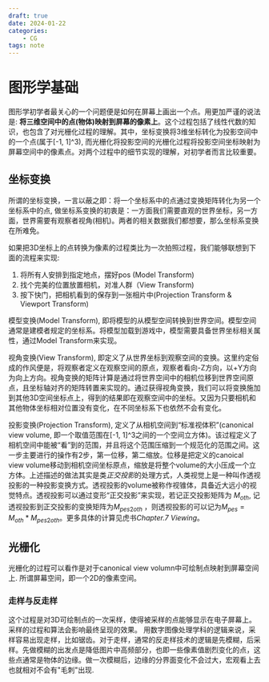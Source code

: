 ```yaml
---
draft: true
date: 2024-01-22
categories:
    - CG
tags: note
---
```


# 图形学基础

图形学初学者最关心的一个问题便是如何在屏幕上画出一个点。用更加严谨的说法是: **将三维空间中的点(物体)映射到屏幕的像素上**。这个过程包括了线性代数的知识，也包含了对光栅化过程的理解。其中，坐标变换将3维坐标转化为投影空间中的一个点(属于\[-1, 1]^3), 而光栅化将投影空间的光栅化过程将投影空间坐标映射为屏幕空间中的像素点。对两个过程中的细节实现的理解，对初学者而言比较重要。

<!-- more -->
## 坐标变换&#x20;

所谓的坐标变换，一言以蔽之即：将一个坐标系中的点通过变换矩阵转化为另一个坐标系中的点, 做坐标系变换的初衷是：一方面我们需要直观的世界坐标，另一方面，世界需要有观察者视角(相机)。两者的相关数据我们都想要，那么坐标系变换在所难免。

如果把3D坐标上的点转换为像素的过程类比为一次拍照过程，我们能够联想到下面的流程来实现:

1.  将所有人安排到指定地点，摆好pos (Model Transform)
2.  找个完美的位置放置相机，对准人群（View Transform)
3.  按下快门，把相机看到的保存到一张相片中(Projection Transform & Viewport Transform)

模型变换(Model Transform), 即将模型的从模型空间转换到世界空间。模型空间通常是建模者规定的坐标系。将模型加载到游戏中，模型需要具备世界坐标相关属性，通过Model Transform来实现。

视角变换(View Transform), 即定义了从世界坐标到观察空间的变换。这里约定俗成的作风便是，将观察者定义在观察空间的原点，观察者看向-Z方向，以+Y方向为向上方向。视角变换的矩阵计算是通过将世界空间中的相机位移到世界空间原点，且坐标轴对齐的矩阵转置来实现的。通过获得视角变换，我们可以将变换施加到其他3D空间坐标点上，得到的结果即在观察空间中的坐标。又因为只要相机和其他物体坐标相对位置没有变化，在不同坐标系下也依然不会有变化。

投影变换(Projection Transform), 定义了从相机空间到“标准视体积”(canonical view volume, 即一个取值范围在\[-1, 1]^3之间的一个空间立方体)。该过程定义了相机空间中能被“看”到的范围，并且将这个范围压缩到一个规范化的范围之间。这一步主要进行的操作有2步，第一位移，第二缩放。位移是把定义的canoical view volume移动到相机空间坐标原点，缩放是将整个volume的大小压成一个立方体。上述描述的做法其实是类*正交投影*的处理方式，人类视觉上是一种叫作透视投影的一种投影变换方式。透视投影的volume被称作视锥体，具备近大远小的视觉特点。透视投影可以通过变形“正交投影”来实现，若记正交投影矩阵为 $M_{oth}$, 记透视投影到正交投影的变换矩阵为$M_{pes2oth}$ ，则透视投影的可以记为$M_{pes} = M_{oth} * M_{pes2oth}$。更多具体的计算见虎书*Chapter.7 Viewing*。

## 光栅化
光栅化的过程可以看作是对于canonical view volumn中可绘制点映射到屏幕空间上. 所谓屏幕空间，即一个2D的像素空间。

### 走样与反走样
这个过程是对3D可绘制点的一次采样，使得被采样的点能够显示在电子屏幕上。采样的过程和算法会影响最终呈现的效果。
用数字图像处理学科的逻辑来说，采样容易出现走样，比如锯齿。对于走样，通常的反走样技术的逻辑是先模糊，后采样。先做模糊的出发点是降低图片中高频部分，也即一些像素值剧烈变化的点，这些点通常是物体的边缘。做一次模糊后，边缘的分界面变化不会过大，宏观看上去也就相对不会有"毛刺"出现.


